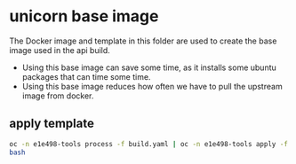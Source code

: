 # unicorn base image

The Docker image and template in this folder are used to create the base image used in the api build.

- Using this base image can save some time, as it installs some ubuntu packages that can time some time.
- Using this base image reduces how often we have to pull the upstream image from docker.

## apply template

```bash
oc -n e1e498-tools process -f build.yaml | oc -n e1e498-tools apply -f -
bash
```
